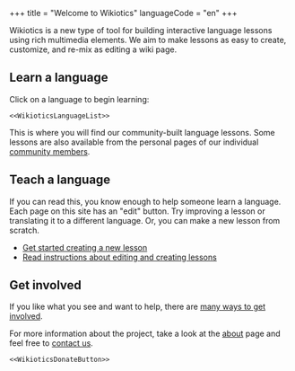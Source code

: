 +++
title = "Welcome to Wikiotics"
languageCode = "en"
+++

Wikiotics is a new type of tool for building interactive language
lessons using rich multimedia elements. We aim to make lessons as easy
to create, customize, and re-mix as editing a wiki page.

## Learn a language

Click on a language to begin learning:

`<<WikioticsLanguageList>>`

This is where you will find our community-built language lessons. Some
lessons are also available from the personal pages of our individual
[community members](/en/Community_List).

## Teach a language

If you can read this, you know enough to help someone learn a language.
Each page on this site has an "edit" button. Try improving a lesson or
translating it to a different language. Or, you can make a new lesson
from scratch.

  - [Get started creating a new lesson](/new/flashcard_deck)
  - [Read instructions about editing and creating
    lessons](/en/Make_a_lesson)

## Get involved

If you like what you see and want to help, there are [many ways to get
involved](/en/Get_involved).

For more information about the project, take a look at the
[about](/group/wikiotics/about) page and feel free to [contact
us](/en/contact).

`<<WikioticsDonateButton>>`
